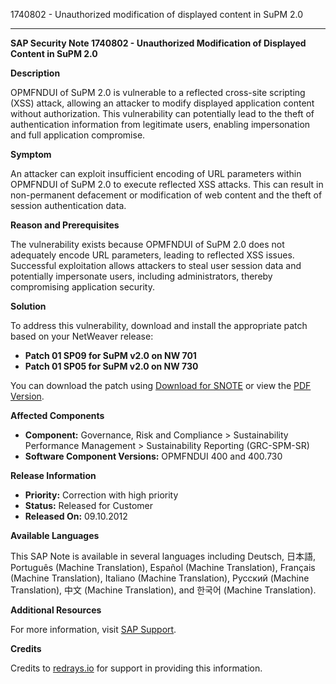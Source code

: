 1740802 - Unauthorized modification of displayed content in SuPM 2.0

---

**SAP Security Note 1740802 - Unauthorized Modification of Displayed Content in SuPM 2.0**

**Description**

OPMFNDUI of SuPM 2.0 is vulnerable to a reflected cross-site scripting (XSS) attack, allowing an attacker to modify displayed application content without authorization. This vulnerability can potentially lead to the theft of authentication information from legitimate users, enabling impersonation and full application compromise.

**Symptom**

An attacker can exploit insufficient encoding of URL parameters within OPMFNDUI of SuPM 2.0 to execute reflected XSS attacks. This can result in non-permanent defacement or modification of web content and the theft of session authentication data.

**Reason and Prerequisites**

The vulnerability exists because OPMFNDUI of SuPM 2.0 does not adequately encode URL parameters, leading to reflected XSS issues. Successful exploitation allows attackers to steal user session data and potentially impersonate users, including administrators, thereby compromising application security.

**Solution**

To address this vulnerability, download and install the appropriate patch based on your NetWeaver release:

- **Patch 01 SP09 for SuPM v2.0 on NW 701**
- **Patch 01 SP05 for SuPM v2.0 on NW 730**

You can download the patch using [Download for SNOTE](https://notesdownloads.sap.com/note/0040000017469822017) or view the [PDF Version](https://userapps.support.sap.com/sap/support/sfm/notes/print/0001740802?language=en-US&token=EF1CD8D044B6BA758658F5F3746E2125).

**Affected Components**

- **Component:** Governance, Risk and Compliance > Sustainability Performance Management > Sustainability Reporting (GRC-SPM-SR)
- **Software Component Versions:** OPMFNDUI 400 and 400.730

**Release Information**

- **Priority:** Correction with high priority
- **Status:** Released for Customer
- **Released On:** 09.10.2012

**Available Languages**

This SAP Note is available in several languages including Deutsch, 日本語, Português (Machine Translation), Español (Machine Translation), Français (Machine Translation), Italiano (Machine Translation), Русский (Machine Translation), 中文 (Machine Translation), and 한국어 (Machine Translation).

**Additional Resources**

For more information, visit [SAP Support](https://me.sap.com/).

**Credits**

Credits to [redrays.io](https://redrays.io) for support in providing this information.